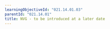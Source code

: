 ```yaml
---
learningObjectiveId: "021.14.01.03"
parentId: "021.14.01"
title: NVG - to be introduced at a later date
---
```

